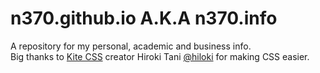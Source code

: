 n370.github.io A.K.A n370.info
==============================

A repository for my personal, academic and business info.  
Big thanks to [Kite CSS](https://hiloki.github.io/kitecss/) creator Hiroki Tani
[@hiloki](https://twitter.com/hiloki) for making CSS easier.
